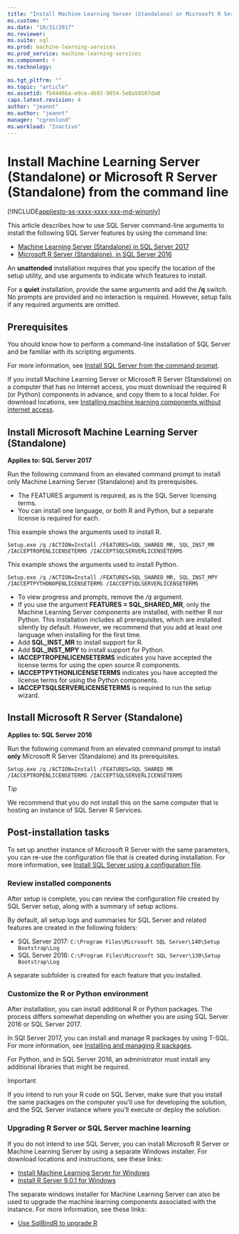 ```yaml
---
title: "Install Machine Learning Server (Standalone) or Microsoft R Server (Standalone) from the command line | Microsoft Docs"
ms.custom: ""
ms.date: "10/31/2017"
ms.reviewer: 
ms.suite: sql
ms.prod: machine-learning-services
ms.prod_service: machine-learning-services
ms.component: r
ms.technology: 
  
ms.tgt_pltfrm: ""
ms.topic: "article"
ms.assetid: fb4446ba-e9ce-4b93-9854-5e8a58507da0
caps.latest.revision: 4
author: "jeannt"
ms.author: "jeannt"
manager: "cgronlund"
ms.workload: "Inactive"
---
```

# Install Machine Learning Server (Standalone) or Microsoft R Server (Standalone) from the command line
[!INCLUDE[appliesto-ss-xxxx-xxxx-xxx-md-winonly](../../includes/appliesto-ss-xxxx-xxxx-xxx-md-winonly.md)]

This article describes how to use SQL Server command-line arguments to install the following SQL Server features by using the command line:

+ [Machine Learning Server (Standalone) in SQL Server 2017](#bkmk_mls2017) 
+ [Microsoft R Server (Standalone), in SQL Server 2016](#bkmk_mrs2016)

An **unattended** installation requires that you specify the location of the setup utility, and use arguments to indicate which features to install.

For a **quiet** installation, provide the same arguments and add the **/q** switch. No prompts are provided and no interaction is required. However, setup fails if any required arguments are omitted.

## Prerequisites

You should know how to perform a command-line installation of SQL Server and be familiar with its scripting arguments.

For more information, see [Install SQL Server from the command prompt](../../database-engine/install-windows/install-sql-server-from-the-command-prompt.md).

If you install Machine Learning Server or Microsoft R Server (Standalone) on a computer that has no Internet access, you must download the required R (or Python) components in advance, and copy them to a local folder. For download locations, see [Installing machine learning components without internet access](installing-ml-components-without-internet-access.md).


## <a name="bkmk_mls2017"></a> Install Microsoft Machine Learning Server (Standalone)

**Applies to: SQL Server 2017**

Run the following command from an elevated command prompt to install only Machine Learning Server (Standalone) and its prerequisites.

+ The FEATURES argument is required, as is the SQL Server licensing terms.
+ You can install one language, or both R and Python, but a separate license is required for each.

This example shows the arguments used to install R.

```
Setup.exe /q /ACTION=Install /FEATURES=SQL_SHARED_MR, SQL_INST_MR  /IACCEPTROPENLICENSETERMS /IACCEPTSQLSERVERLICENSETERMS
```

This example shows the arguments used to install Python.

```
Setup.exe /q /ACTION=Install /FEATURES=SQL_SHARED_MR, SQL_INST_MPY  /IACCEPTPYTHONOPENLICENSETERMS /IACCEPTSQLSERVERLICENSETERMS
```

+ To view progress and prompts, remove the _/q_ argument.
+ If you use the argument **FEATURES = SQL_SHARED_MR**, only the Machine Learning Server components are installed, with neither R nor Python. This installation includes all prerequisites, which are installed silently by default. However, we recommend that you add at least one language when installing for the first time.
+ Add **SQL_INST_MR** to install support for R.
+ Add **SQL_INST_MPY** to install support for Python.
+ **IACCEPTROPENLICENSETERMS** indicates you have accepted the license terms for using the open source R components.
+ **IACCEPTPYTHONLICENSETERMS** indicates you have accepted the license terms for using the Python components.
+ **IACCEPTSQLSERVERLICENSETERMS** is required to run the setup wizard.


## <a name="bkmk_mrs2016"></a> Install Microsoft R Server (Standalone)

**Applies to: SQL Server 2016**

Run the following command from an elevated command prompt to install **only** Microsoft R Server (Standalone) and its prerequisites. 

```
Setup.exe /q /ACTION=Install /FEATURES=SQL_SHARED_MR /IACCEPTROPENLICENSETERMS /IACCEPTSQLSERVERLICENSETERMS
```

> [!TIP]
> We recommend that you do not install this on the same computer that is hosting an instance of SQL Server R Services.

## Post-installation tasks

To set up another instance of Microsoft R Server with the same parameters, you can re-use the configuration file that is created during installation. For more information, see [Install SQL Server using a configuration file](../../database-engine/install-windows/install-sql-server-using-a-configuration-file.md).

### Review installed components

After setup is complete, you can review the configuration file created by SQL Server setup, along with a summary of setup actions.

By default, all setup logs and summaries for SQL Server and related features are created in the following folders:

+ SQL Server 2017: `C:\Program Files\Microsoft SQL Server\140\Setup Bootstrap\Log`
+ SQL Server 2016:  `C:\Program Files\Microsoft SQL Server\130\Setup Bootstrap\Log`

A separate subfolder is created for each feature that you installed.

### Customize the R or Python environment

After installation, you can install additional R or Python packages. The process differs somewhat depending on whether you are using SQL Server 2016 or SQL Server 2017.

In SQl Server 2017, you can install and manage R packages by using T-SQL. For more information, see [Installing and managing R packages](../r/install-additional-r-packages-on-sql-server.md).

For Python, and in SQL Server 2016, an administrator must install any additional libraries that might be required.

> [!IMPORTANT]
> If you intend to run your R code on SQL Server, make sure that you install the same packages on the computer you'll use for developing the solution, and the SQL Server instance where you'll execute or deploy the solution.

### Upgrading R Server or SQL Server machine learning

If you do not intend to use SQL Server, you can install Microsoft R Server or Machine Learning Server by using a separate Windows installer. For download locations and instructions, see these links:

+ [Install Machine Learning Server for Windows](https://docs.microsoft.com/machine-learning-server/install/machine-learning-server-windows-install)
+ [Install R Server 9.0.1 for Windows](https://docs.microsoft.com/machine-learning-server/install/r-server-install-windows) 

The separate windows installer for Machine Learning Server can also be used to upgrade the machine learning components associated with the instance.  For more information, see these links:

+ [Use SqlBindR to upgrade R](../r/use-sqlbindr-exe-to-upgrade-an-instance-of-sql-server.md)
